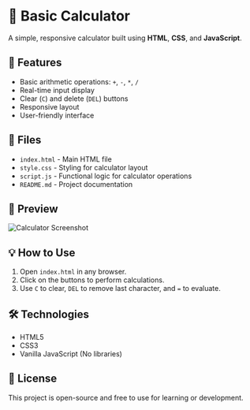 # 🧮 Basic Calculator

A simple, responsive calculator built using **HTML**, **CSS**, and **JavaScript**.

## 🚀 Features

- Basic arithmetic operations: `+`, `-`, `*`, `/`
- Real-time input display
- Clear (`C`) and delete (`DEL`) buttons
- Responsive layout
- User-friendly interface

## 📂 Files

- `index.html` - Main HTML file
- `style.css` - Styling for calculator layout
- `script.js` - Functional logic for calculator operations
- `README.md` - Project documentation

## 📸 Preview

![Calculator Screenshot](screenshot.png) <!-- Add your screenshot if needed -->

## 💡 How to Use

1. Open `index.html` in any browser.
2. Click on the buttons to perform calculations.
3. Use `C` to clear, `DEL` to remove last character, and `=` to evaluate.

## 🛠 Technologies

- HTML5
- CSS3
- Vanilla JavaScript (No libraries)

## 📜 License

This project is open-source and free to use for learning or development.
